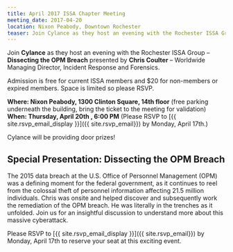 ```yaml
---
title: April 2017 ISSA Chapter Meeting
meeting_date: 2017-04-20
location: Nixon Peabody, Downtown Rochester
teaser: Join Cylance as they host an evening with the Rochester ISSA Group – Dissecting the OPM Breach presented by Chris Coulter – Worldwide Managing Director, Incident Response and Forensics.
---
```

Join **Cylance** as they host an evening with the Rochester ISSA Group – **Dissecting the OPM Breach** presented by **Chris Coulter** – Worldwide Managing Director, Incident Response and Forensics.

Admission is free for current ISSA members and $20 for non-members or expired members. Space is limited so please RSVP.

**Where: Nixon Peabody, 1300 Clinton Square, 14th floor** (free parking underneath the building, bring the ticket to the meeting for validation)<br>
**When: Thursday, April 20th , 6:00 PM** (Please RSVP to [{{ site.rsvp_email_display }}]({{ site.rsvp_email}}) by Monday, April 17th.)

Cylance will be providing door prizes!

## Special Presentation: Dissecting the OPM Breach

The 2015 data breach at the U.S. Office of Personnel Management (OPM) was a defining moment for the federal government, as it continues to reel from the colossal theft of personnel information affecting 21.5 million individuals. Chris was onsite and helped discover and subsequently work the remediation of the OPM breach. He was literally in the trenches as it unfolded. Join us for an insightful discussion to understand more about this massive cyberattack.

Please RSVP to [{{ site.rsvp_email_display }}]({{ site.rsvp_email}}) by Monday, April 17th to reserve your seat at this exciting event.
